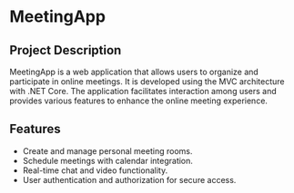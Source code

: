 # MeetingApp

## Project Description
MeetingApp is a web application that allows users to organize and participate in online meetings. It is developed using the MVC architecture with .NET Core. The application facilitates interaction among users and provides various features to enhance the online meeting experience.

## Features
- Create and manage personal meeting rooms.
- Schedule meetings with calendar integration.
- Real-time chat and video functionality.
- User authentication and authorization for secure access.
